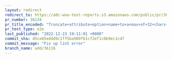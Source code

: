 ```yaml
---
layout: redirect
redirect_to: https://a8c-woo-test-reports.s3.amazonaws.com/public/pr/36134/e2e/index.html
pr_number: 36134
pr_title_encoded: "Truncate+attribute+option+name+to+a+max+of+32+chars+in+variations+list"
pr_test_type: e2e
last_published: "2022-12-23 19:11:01 +0000"
commit_sha: d5ce85eddd9c1ff5ba989f61cf2ef1c0b9ec1cd7
commit_message: "Fix up lint error"
branch_name: add/36116
---
```

